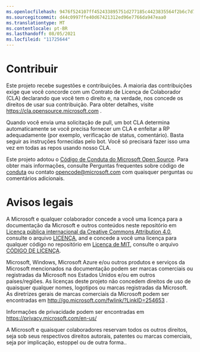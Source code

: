 ```yaml
---
ms.openlocfilehash: 9476f524107ff452433895751d277185c4423835564f2b6c7d7b177f628a3903
ms.sourcegitcommit: d44c0997ffe40d67421312ed96e7766da947eaa0
ms.translationtype: MT
ms.contentlocale: pt-BR
ms.lasthandoff: 08/05/2021
ms.locfileid: "11725644"
---
```


# <a name="contributing"></a>Contribuir

Este projeto recebe sugestões e contribuições.  A maioria das contribuições exige que você concorde com um Contrato de Licença de Colaborador (CLA) declarando que você tem o direito e, na verdade, nos concede os direitos de usar sua contribuição. Para obter detalhes, visite https://cla.opensource.microsoft.com .

Quando você envia uma solicitação de pull, um bot CLA determina automaticamente se você precisa fornecer um CLA e enfeitar a RP adequadamente (por exemplo, verificação de status, comentário). Basta seguir as instruções fornecidas pelo bot. Você só precisará fazer isso uma vez em todas as repos usando nosso CLA.

Este projeto adotou o [Código de Conduta do Microsoft Open Source](https://opensource.microsoft.com/codeofconduct/).
Para obter mais informações, consulte Perguntas frequentes sobre código de [conduta](https://opensource.microsoft.com/codeofconduct/faq/) ou contato [opencode@microsoft.com](mailto:opencode@microsoft.com) com quaisquer perguntas ou comentários adicionais.

# <a name="legal-notices"></a>Avisos legais

A Microsoft e qualquer colaborador concede a você uma licença para a documentação da Microsoft e outros conteúdos neste repositório em [Licença pública internacional da Creative Commons Attribution 4.0](https://creativecommons.org/licenses/by/4.0/legalcode), consulte o arquivo [LICENÇA](LICENSE), and e concede a você uma licença para qualquer código no repositório em [Licença de MIT](https://opensource.org/licenses/MIT), consulte o arquivo [CÓDIGO DE LICENÇA](LICENSE-CODE).

Microsoft, Windows, Microsoft Azure e/ou outros produtos e serviços da Microsoft mencionados na documentação podem ser marcas comerciais ou registradas da Microsoft nos Estados Unidos e/ou em outros países/regiões.
As licenças deste projeto não concedem direitos de uso de quaisquer qualquer nomes, logotipos ou marcas registradas da Microsoft.
As diretrizes gerais de marcas comerciais da Microsoft podem ser encontradas em http://go.microsoft.com/fwlink/?LinkID=254653 .

Informações de privacidade podem ser encontradas em https://privacy.microsoft.com/en-us/

A Microsoft e quaisquer colaboradores reservam todos os outros direitos, seja sob seus respectivos direitos autorais, patentes ou marcas comerciais, seja por implicação, estoppel ou de outra forma..
